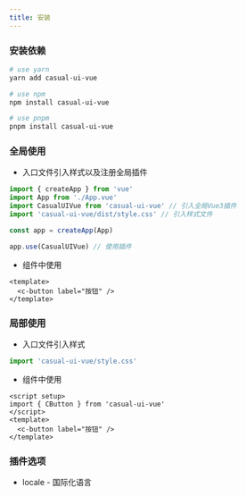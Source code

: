 ```yaml
---
title: 安装
---
```


### 安装依赖

```sh
# use yarn
yarn add casual-ui-vue

# use npm
npm install casual-ui-vue

# use pnpm
pnpm install casual-ui-vue
```

### 全局使用

- 入口文件引入样式以及注册全局插件

```js
import { createApp } from 'vue'
import App from './App.vue'
import CasualUIVue from 'casual-ui-vue' // 引入全局Vue3插件
import 'casual-ui-vue/dist/style.css' // 引入样式文件

const app = createApp(App)

app.use(CasualUIVue) // 使用插件
```

- 组件中使用

```vue
<template>
  <c-button label="按钮" />
</template>
```

### 局部使用

- 入口文件引入样式

```js
import 'casual-ui-vue/style.css'
```

- 组件中使用

```vue
<script setup>
import { CButton } from 'casual-ui-vue'
</script>
<template>
  <c-button label="按钮" />
</template>
```


### 插件选项

* locale - 国际化语言